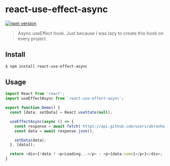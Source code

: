 # react-use-effect-async 

[![npm version](https://img.shields.io/npm/v/react-use-effect-async.svg)](https://www.npmjs.com/package/react-use-effect-async)

> Async useEffect hook. Just because I was lazy to create this hook on every project.

## Install

```bash
$ npm install react-use-effect-async
```

## Usage

```js
import React from 'react';
import useEffectAsync from 'react-use-effect-async';

export function Demo() {
  const [data, setData] = React.useState(null);

  useEffectAsync(async () => {
    const response = await fetch('https://api.github.com/users/abranhe');
    const data = await response.json();

    setData(data);
  }, [data]);

  return <div>{!data ? <p>Loading...</p> : <p>{data.name}</p>}</div>;
}
```

